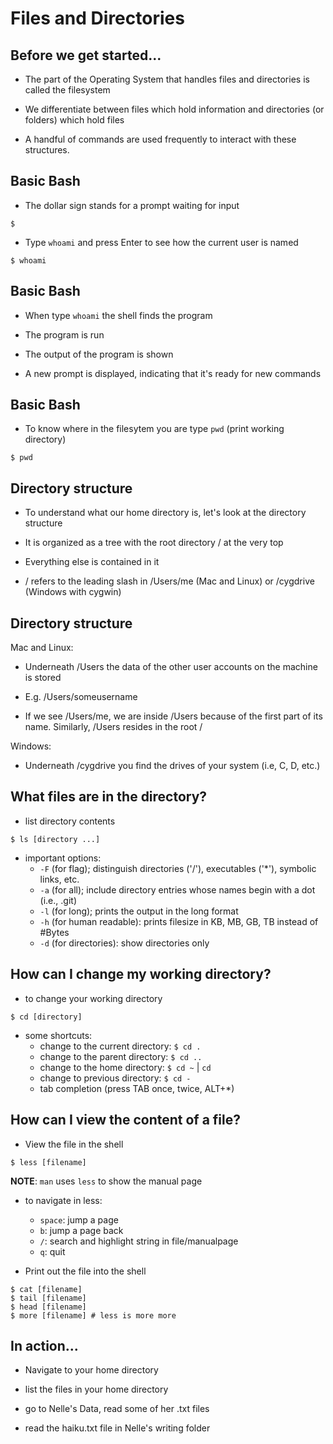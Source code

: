 # Files and Directories

## Before we get started...

* The part of the Operating System that handles files and directories is called the filesystem

* We differentiate between files which hold information and  directories (or folders) which hold files

* A handful of commands are used frequently to interact with these structures. 


## Basic Bash

* The dollar sign stands for a prompt waiting for input

```{bash}
$
```
* Type `whoami` and press Enter to see how the current user is named

```{bash}
$ whoami
```

## Basic Bash

* When type `whoami` the shell finds the program

* The program is run

* The output of the program is shown

* A new prompt is displayed, indicating that it's ready for new commands


## Basic Bash

* To know where in the filesytem you are type `pwd` (print working directory)

```{bash}
$ pwd
```

## Directory structure

* To understand what our home directory is, let's look at the directory structure

* It is organized as a tree with the root directory / at the very top

* Everything else is contained in it

* / refers to the leading slash in /Users/me (Mac and Linux) or /cygdrive (Windows with cygwin)


## Directory structure

Mac and Linux:

* Underneath /Users the data of the other user accounts on the machine is stored

* E.g. /Users/someusername

* If we see /Users/me, we are inside /Users because of the first part of its name. Similarly, /Users resides in the root /

Windows:

* Underneath /cygdrive you find the drives of your system (i.e, C, D, etc.)


## What files are in the directory?

* list directory contents

```{bash}
$ ls [directory ...]
```
* important options:
    * `-F` (for flag); distinguish directories ('/'), executables ('*'), symbolic links, etc.
    * `-a` (for all); include directory entries whose names begin with a dot (i.e., .git)
    * `-l` (for long); prints the output in the long format
    * `-h` (for human readable): prints filesize in KB, MB, GB, TB instead of #Bytes
    * `-d` (for directories): show directories only


## How can I change my working directory?

* to change your working directory

```{bash}
$ cd [directory]
```

* some shortcuts:
    * change to the current directory: `$ cd .`
    * change to the parent directory: `$ cd ..`
    * change to the home directory: `$ cd ~` | `cd  `
    * change to previous directory: `$ cd -`
    * tab completion (press TAB once, twice, ALT+*)

## How can I view the content of a file?

* View the file in the shell

```{bash}
$ less [filename]
```
**NOTE**: `man` uses `less` to show the manual page

* to navigate in less:
	* `space`: jump a page
	* `b`: jump a page back
	* `/`: search and highlight string in file/manualpage
	* `q`: quit

* Print out the file into the shell

```{bash}
$ cat [filename]
$ tail [filename]
$ head [filename]
$ more [filename] # less is more more
```

## In action...

* Navigate to your home directory

* list the files in your home directory

* go to Nelle's Data, read some of her .txt files

* read the haiku.txt file in Nelle's writing folder
